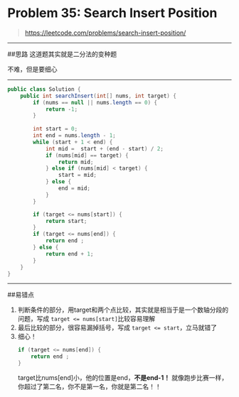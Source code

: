 # Problem 35: Search Insert Position


> https://leetcode.com/problems/search-insert-position/

--------------------------------------------------------------

##思路
这道题其实就是二分法的变种题

不难，但是要细心

-------------------------------------------------------------
```java
public class Solution {
    public int searchInsert(int[] nums, int target) {
        if (nums == null || nums.length == 0) {
            return -1;
        }
        
        int start = 0;
        int end = nums.length - 1;
        while (start + 1 < end) {
            int mid =  start + (end - start) / 2;
            if (nums[mid] == target) {
                return mid;
            } else if (nums[mid] < target) {
                start = mid;
            } else {
                end = mid;
            }
        }

        if (target <= nums[start]) {
            return start;
        }
        if (target <= nums[end]) {
            return end ;
        } else {
            return end + 1;
        }
    }
}
```
--------------------------------------
##易错点
1. 判断条件的部分，用target和两个点比较，其实就是相当于是一个数轴分段的问题，写成 ```target <= nums[start]```比较容易理解
2. 最后比较的部分，很容易漏掉括号，写成 ```target <= start```，立马就错了
3. 细心！
   ```java
   if (target <= nums[end]) {
       return end ;
   }
   ```
   target比nums[end]小，他的位置是end，**不是end-1！**
   就像跑步比赛一样，你超过了第二名，你不是第一名，你就是第二名！！

